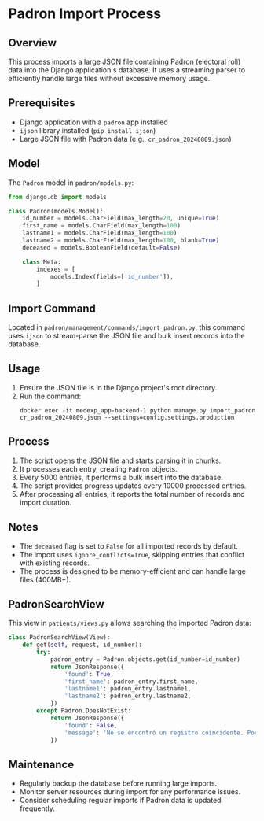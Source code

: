 # Padron Import Process

## Overview
This process imports a large JSON file containing Padron (electoral roll) data into the Django application's database. It uses a streaming parser to efficiently handle large files without excessive memory usage.

## Prerequisites
- Django application with a `padron` app installed
- `ijson` library installed (`pip install ijson`)
- Large JSON file with Padron data (e.g., `cr_padron_20240809.json`)

## Model
The `Padron` model in `padron/models.py`:

```python
from django.db import models

class Padron(models.Model):
    id_number = models.CharField(max_length=20, unique=True)
    first_name = models.CharField(max_length=100)
    lastname1 = models.CharField(max_length=100)
    lastname2 = models.CharField(max_length=100, blank=True)
    deceased = models.BooleanField(default=False)

    class Meta:
        indexes = [
            models.Index(fields=['id_number']),
        ]
```

## Import Command
Located in `padron/management/commands/import_padron.py`, this command uses `ijson` to stream-parse the JSON file and bulk insert records into the database.

## Usage
1. Ensure the JSON file is in the Django project's root directory.
2. Run the command:
   ```
   docker exec -it medexp_app-backend-1 python manage.py import_padron cr_padron_20240809.json --settings=config.settings.production
   ```

## Process
1. The script opens the JSON file and starts parsing it in chunks.
2. It processes each entry, creating `Padron` objects.
3. Every 5000 entries, it performs a bulk insert into the database.
4. The script provides progress updates every 10000 processed entries.
5. After processing all entries, it reports the total number of records and import duration.

## Notes
- The `deceased` flag is set to `False` for all imported records by default.
- The import uses `ignore_conflicts=True`, skipping entries that conflict with existing records.
- The process is designed to be memory-efficient and can handle large files (400MB+).

## PadronSearchView
This view in `patients/views.py` allows searching the imported Padron data:

```python
class PadronSearchView(View):
    def get(self, request, id_number):
        try:
            padron_entry = Padron.objects.get(id_number=id_number)
            return JsonResponse({
                'found': True,
                'first_name': padron_entry.first_name,
                'lastname1': padron_entry.lastname1,
                'lastname2': padron_entry.lastname2,
            })
        except Padron.DoesNotExist:
            return JsonResponse({
                'found': False,
                'message': 'No se encontró un registro coincidente. Por favor ingrese los datos manualmente.'
            })
```

## Maintenance
- Regularly backup the database before running large imports.
- Monitor server resources during import for any performance issues.
- Consider scheduling regular imports if Padron data is updated frequently.